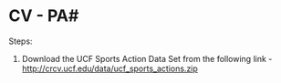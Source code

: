 # CV - PA#
Steps:
1. Download the UCF Sports Action Data Set from the following link - http://crcv.ucf.edu/data/ucf_sports_actions.zip
